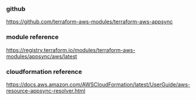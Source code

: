 ### github
https://github.com/terraform-aws-modules/terraform-aws-appsync

### module reference
https://registry.terraform.io/modules/terraform-aws-modules/appsync/aws/latest

### cloudformation reference
https://docs.aws.amazon.com/AWSCloudFormation/latest/UserGuide/aws-resource-appsync-resolver.html
